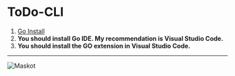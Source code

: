 # ToDo-CLI

1. [Go Install](https://go.dev/dl/)
2. **You should install Go IDE. My recommendation is Visual Studio Code.**
3. **You should install the GO extension in Visual Studio Code.**
***

  ![Maskot](https://go.dev/images/gophers/ladder.svg)


